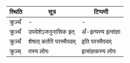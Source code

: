 | स्थिति | सूत्र | टिप्पणी |
| ----- | ------- | ------ |
| क्रुञ्चँ | - | - |
| क्रुञ्चँ | उपदेशेऽजनुनासिक इत् | अँ-इत्यस्य इत्संज्ञा |
| क्रुञ्चँ | शेषात् कर्तरि परस्मैपदम् | इति परस्मैपदम् |
| क्रुञ्च् | तस्य लोपः | इत्संज्ञकस्य लोपः |
